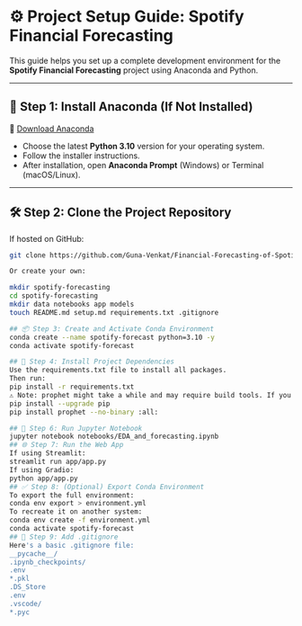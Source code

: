# ⚙️ Project Setup Guide: Spotify Financial Forecasting

This guide helps you set up a complete development environment for the **Spotify Financial Forecasting** project using Anaconda and Python.

---

## 🧰 Step 1: Install Anaconda (If Not Installed)

🔗 [Download Anaconda](https://www.anaconda.com/products/distribution)

- Choose the latest **Python 3.10** version for your operating system.
- Follow the installer instructions.
- After installation, open **Anaconda Prompt** (Windows) or Terminal (macOS/Linux).

---

## 🛠️ Step 2: Clone the Project Repository

If hosted on GitHub:

```bash
git clone https://github.com/Guna-Venkat/Financial-Forecasting-of-Spotify-s-Revenue-Expenses.git

Or create your own:

mkdir spotify-forecasting
cd spotify-forecasting
mkdir data notebooks app models
touch README.md setup.md requirements.txt .gitignore

## 📦 Step 3: Create and Activate Conda Environment
conda create --name spotify-forecast python=3.10 -y
conda activate spotify-forecast

## 📜 Step 4: Install Project Dependencies
Use the requirements.txt file to install all packages.
Then run:
pip install -r requirements.txt
⚠️ Note: prophet might take a while and may require build tools. If you face issues, try:
pip install --upgrade pip
pip install prophet --no-binary :all:

## 🚀 Step 6: Run Jupyter Notebook
jupyter notebook notebooks/EDA_and_forecasting.ipynb
## 🌐 Step 7: Run the Web App
If using Streamlit:
streamlit run app/app.py
If using Gradio:
python app/app.py
## ✅ Step 8: (Optional) Export Conda Environment
To export the full environment:
conda env export > environment.yml
To recreate it on another system:
conda env create -f environment.yml
conda activate spotify-forecast
## 🧹 Step 9: Add .gitignore
Here's a basic .gitignore file:
__pycache__/
.ipynb_checkpoints/
.env
*.pkl
.DS_Store
.env
.vscode/
*.pyc

